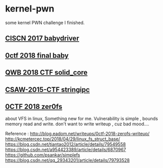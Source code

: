 # kernel-pwn
some kernel PWN challenge I finished.
## [CISCN 2017 babydriver](http://p4nda.top/2018/10/11/ciscn-2017-babydriver/)
## [0ctf 2018 final baby](http://p4nda.top/2018/07/20/0ctf-baby/)
## [QWB 2018 CTF solid_core](http://leanote.com/blog/post/5ab78270ab64413755000dcf)
## [CSAW-2015-CTF stringipc](http://p4nda.top/2018/11/07/stringipc/)
## [0CTF 2018 zer0fs](http://blog.eadom.net/writeups/0ctf-2018-zerofs-writeup/)
about VFS in linux, Something new for me.
Vulnerability is simple , bounds memory read and write.
don't want to write writeup , cuz bad mood....

Reference : 
http://blog.eadom.net/writeups/0ctf-2018-zerofs-writeup/
http://kcmetercec.top/2018/04/29/linux_fs_struct_base/
https://blog.csdn.net/tiantao2012/article/details/79549558
https://blog.csdn.net/a954423389/article/details/6870967
https://github.com/psankar/simplefs
https://blog.csdn.net/qq_29343201/article/details/79793528
